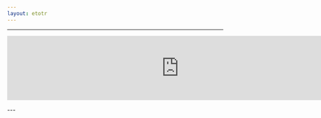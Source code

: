 ```yaml
---
layout: etotr
---
```

---
<p id="top"><iframe src="https://docs.google.com/gview?url={{ site.etotr_url }}/2015/TOTR_2015_10.pdf&embedded=true" width="800" height="auto" frameborder="0" allowfullscreen="true" mozallowfullscreen="true" webkitallowfullscreen="true"></iframe></p>
---
